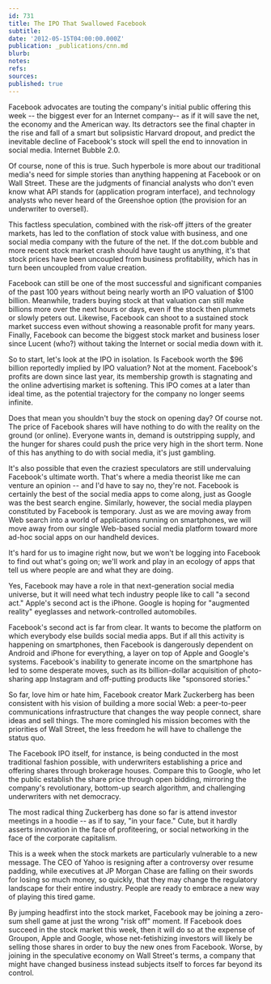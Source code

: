 ```yaml
---
id: 731
title: The IPO That Swallowed Facebook
subtitle: 
date: '2012-05-15T04:00:00.000Z'
publication: _publications/cnn.md
blurb: 
notes: 
refs: 
sources: 
published: true
---
```

Facebook advocates are touting the company's initial public offering this week -- the biggest ever for an Internet company-- as if it will save the net, the economy and the American way. Its detractors see the final chapter in the rise and fall of a smart but solipsistic Harvard dropout, and predict the inevitable decline of Facebook's stock will spell the end to innovation in social media. Internet Bubble 2.0.

Of course, none of this is true. Such hyperbole is more about our traditional media's need for simple stories than anything happening at Facebook or on Wall Street. These are the judgments of financial analysts who don't even know what API stands for (application program interface), and technology analysts who never heard of the Greenshoe option (the provision for an underwriter to oversell).

This factless speculation, combined with the risk-off jitters of the greater markets, has led to the conflation of stock value with business, and one social media company with the future of the net. If the dot.com bubble and more recent stock market crash should have taught us anything, it's that stock prices have been uncoupled from business profitability, which has in turn been uncoupled from value creation.

Facebook can still be one of the most successful and significant companies of the past 100 years without being nearly worth an IPO valuation of $100 billion. Meanwhile, traders buying stock at that valuation can still make billions more over the next hours or days, even if the stock then plummets or slowly peters out. Likewise, Facebook can shoot to a sustained stock market success even without showing a reasonable profit for many years. Finally, Facebook can become the biggest stock market and business loser since Lucent (who?) without taking the Internet or social media down with it.

So to start, let's look at the IPO in isolation. Is Facebook worth the $96 billion reportedly implied by IPO valuation? Not at the moment. Facebook's profits are down since last year, its membership growth is stagnating and the online advertising market is softening. This IPO comes at a later than ideal time, as the potential trajectory for the company no longer seems infinite.

Does that mean you shouldn't buy the stock on opening day? Of course not. The price of Facebook shares will have nothing to do with the reality on the ground (or online). Everyone wants in, demand is outstripping supply, and the hunger for shares could push the price very high in the short term. None of this has anything to do with social media, it's just gambling.

It's also possible that even the craziest speculators are still undervaluing Facebook's ultimate worth. That's where a media theorist like me can venture an opinion -- and I'd have to say no, they're not. Facebook is certainly the best of the social media apps to come along, just as Google was the best search engine. Similarly, however, the social media playpen constituted by Facebook is temporary. Just as we are moving away from Web search into a world of applications running on smartphones, we will move away from our single Web-based social media platform toward more ad-hoc social apps on our handheld devices.

It's hard for us to imagine right now, but we won't be logging into Facebook to find out what's going on; we'll work and play in an ecology of apps that tell us where people are and what they are doing.

Yes, Facebook may have a role in that next-generation social media universe, but it will need what tech industry people like to call "a second act." Apple's second act is the iPhone. Google is hoping for "augmented reality" eyeglasses and network-controlled automobiles.

Facebook's second act is far from clear. It wants to become the platform on which everybody else builds social media apps. But if all this activity is happening on smartphones, then Facebook is dangerously dependent on Android and iPhone for everything, a layer on top of Apple and Google's systems. Facebook's inability to generate income on the smartphone has led to some desperate moves, such as its billion-dollar acquisition of photo-sharing app Instagram and off-putting products like "sponsored stories."

So far, love him or hate him, Facebook creator Mark Zuckerberg has been consistent with his vision of building a more social Web: a peer-to-peer communications infrastructure that changes the way people connect, share ideas and sell things. The more comingled his mission becomes with the priorities of Wall Street, the less freedom he will have to challenge the status quo.

The Facebook IPO itself, for instance, is being conducted in the most traditional fashion possible, with underwriters establishing a price and offering shares through brokerage houses. Compare this to Google, who let the public establish the share price through open bidding, mirroring the company's revolutionary, bottom-up search algorithm, and challenging underwriters with net democracy.

The most radical thing Zuckerberg has done so far is attend investor meetings in a hoodie -- as if to say, "in your face." Cute, but it hardly asserts innovation in the face of profiteering, or social networking in the face of the corporate capitalism.

This is a week when the stock markets are particularly vulnerable to a new message. The CEO of Yahoo is resigning after a controversy over resume padding, while executives at JP Morgan Chase are falling on their swords for losing so much money, so quickly, that they may change the regulatory landscape for their entire industry. People are ready to embrace a new way of playing this tired game.

By jumping headfirst into the stock market, Facebook may be joining a zero-sum shell game at just the wrong "risk off" moment. If Facebook does succeed in the stock market this week, then it will do so at the expense of Groupon, Apple and Google, whose net-fetishizing investors will likely be selling those shares in order to buy the new ones from Facebook. Worse, by joining in the speculative economy on Wall Street's terms, a company that might have changed business instead subjects itself to forces far beyond its control.
